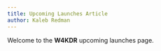 ```yaml
---
title: Upcoming Launches Article
author: Kaleb Redman
---
```


Welcome to the **W4KDR** upcoming launches page.

